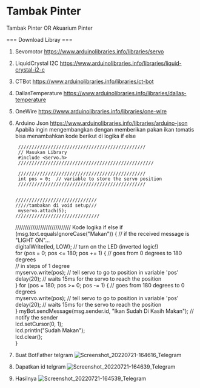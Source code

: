 # Tambak Pinter
Tambak Pinter OR Akuarium Pinter

=== Download Libray ===
1. Sevomotor https://www.arduinolibraries.info/libraries/servo
2. LiquidCrystal I2C https://www.arduinolibraries.info/libraries/liquid-crystal-i2-c
3. CTBot https://www.arduinolibraries.info/libraries/ct-bot
4. DallasTemperature https://www.arduinolibraries.info/libraries/dallas-temperature
5. OneWire https://www.arduinolibraries.info/libraries/one-wire
6. Arduino Json https://www.arduinolibraries.info/libraries/arduino-json
Apabila ingin mengembangkan dengan memberikan pakan ikan tomatis bisa menambahkan kode berikut di logika if else
        
        
        ///////////////////////////////////////////////
        // Masukan Library
        #include <Servo.h>
        //////////////////////////////////////////////////
        
        ///////////////////////////////////////////////
        int pos = 0;  // variable to store the servo position
        ///////////////////////////////////////////////
        
        
       //////////////////////////////
       /////tambakan di void setup///
        myservo.attach(5);
       ///////////////////////////////
      
      
      ///////////////////////////// Kode logika if
      else if (msg.text.equalsIgnoreCase("Makan")) {  // if the received message is "LIGHT ON"...      
      digitalWrite(led, LOW);                         // turn on the LED (inverted logic!)      
      for (pos = 0; pos <= 180; pos += 1) {           // goes from 0 degrees to 180 degrees      
        // in steps of 1 degree        
        myservo.write(pos);  // tell servo to go to position in variable 'pos'        
        delay(20);           // waits 15ms for the servo to reach the position        
      }
      for (pos = 180; pos >= 0; pos -= 1) {  // goes from 180 degrees to 0 degrees      
        myservo.write(pos);                  // tell servo to go to position in variable 'pos'        
        delay(20);                           // waits 15ms for the servo to reach the position        
      }
      myBot.sendMessage(msg.sender.id, "Ikan Sudah Di Kasih Makan");  // notify the sender      
      lcd.setCursor(0, 1);      
      lcd.println("Sudah Makan");      
      lcd.clear();      
   }



1. Buat BotFather telgram
![Screenshot_20220721-164616_Telegram](https://user-images.githubusercontent.com/95010003/180200037-eb371ca7-2198-4ef8-999a-263fa8b65460.jpg)

2. Dapatkan id telgram
![Screenshot_20220721-164639_Telegram](https://user-images.githubusercontent.com/95010003/180200118-27452d8e-f8bb-44fd-8ad6-08c77fcc8dc1.jpg)

3. Hasilnya
![Screenshot_20220721-164539_Telegram](https://user-images.githubusercontent.com/95010003/180200146-c78a6039-b74e-4729-8c38-9e5fda6b404f.jpg)
